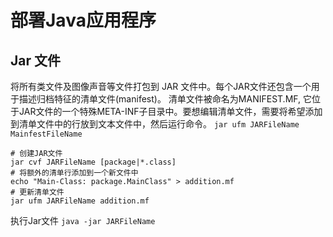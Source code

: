 # 部署Java应用程序

## Jar 文件
将所有类文件及图像声音等文件打包到 JAR 文件中。每个JAR文件还包含一个用于描述归档特征的清单文件(manifest)。
清单文件被命名为MANIFEST.MF, 它位于JAR文件的一个特殊META-INF子目录中。要想编辑清单文件，需要将希望添加到清单文件中的行放到文本文件中，然后运行命令。
`jar ufm JARFileName MainfestFileName`

```shell
# 创建JAR文件
jar cvf JARFileName [package|*.class]
# 将额外的清单行添加到一个新文件中
echo "Main-Class: package.MainClass" > addition.mf 
# 更新清单文件
jar ufm JARFileName addition.mf

```
执行Jar文件
`java -jar JARFileName`





